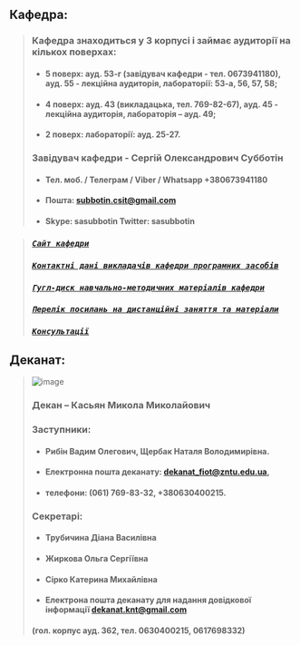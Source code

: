 ## Кафедра:

> ### Кафедра знаходиться у 3 корпусі і займає аудиторії на кількох поверхах:
>
> - #### 5 поверх: ауд. 53-г (завідувач кафедри - тел. 0673941180), ауд. 55 - лекційна аудиторія, лабораторії: 53-а, 56, 57, 58;
> - #### 4 поверх: ауд. 43 (викладацька, тел. 769-82-67), ауд. 45 - лекційна аудиторія, лабораторія – ауд. 49;
> - #### 2 поверх: лабораторії: ауд. 25-27.
>
> ### Завідувач кафедри - Сергій Олександрович Субботін
>
> - #### Тел. моб. / Телеграм / Viber / Whatsapp +380673941180
> - #### Пошта: subbotin.csit@gmail.com
> - #### Skype: sasubbotin Twitter: sasubbotin

> ### [_`Cайт кафедри`_](http://pz.zp.ua)
>
> ### [_`Контактні дані викладачів кафедри програмних засобів`_](https://t.me/pz_zntu/2105)
>
> ### [_`Гугл-диск навчально-методичних матеріалів кафедри`_](https://drive.google.com/drive/folders/0B47Dmpw7L0AxLVpxeW1iTWV0em8?resourcekey=0-72VVaDFnOQTxqWFOXI-OpQ&usp=sharing)
>
> ### [_`Перелік посилань на дистанційні заняття та матеріали`_](https://docs.google.com/spreadsheets/d/135WSkPNYET0WUZ32TYFL9MkVmW-Yoock/edit?usp=sharing&ouid=107573527982404859363&rtpof=true&sd=true)
> ### [_`Консультації`_](https://docs.google.com/spreadsheets/d/1Zbdt8YxckELgBRg4ZEl3KXyXlsLylGFzjZiGt4sOdi4/edit#gid=0)

## Деканат:

> ![image](https://user-images.githubusercontent.com/81647268/192144297-7cec81f3-e7fa-4302-a280-74a88db951fb.png)
>
> ### Декан – Касьян Микола Миколайович
>
> ### Заступники:
>
> - #### Рибін Вадим Олегович, Щербак Наталя Володимирівна.
> - #### Електронна пошта деканату: dekanat_fiot@zntu.edu.ua,
> - #### телефони: (061) 769-83-32, +380630400215.
>
> ### Секретарі:
>
> - #### Трубичина Діана Василівна
> - #### Жиркова Ольга Сергіївна
> - #### Сірко Катерина Михайлівна
> - #### Електрона пошта деканату для надання довідкової інформації dekanat.knt@gmail.com
>
> #### (гол. корпус ауд. 362, тел. 0630400215, 0617698332)

